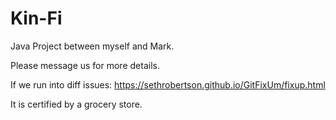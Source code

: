 # Kin-Fi
Java Project between myself and Mark.

Please message us for more details. 

If we run into diff issues: https://sethrobertson.github.io/GitFixUm/fixup.html

It is certified by a grocery store. 
